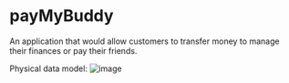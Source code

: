 # payMyBuddy
An application that would allow customers to transfer money to manage their finances or pay their friends.

Physical data model:
![image](https://github.com/user-attachments/assets/828d7649-0394-4156-a681-ce072308a5f6)
